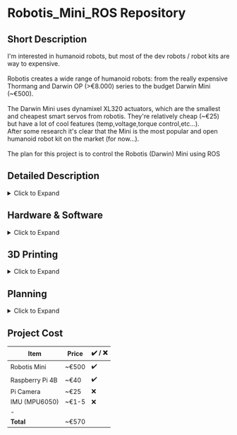 # Robotis_Mini_ROS Repository

## Short Description
I'm interested in humanoid robots, but most of the dev robots / robot kits are way to expensive.
<br><br>
Robotis creates a wide range of humanoid robots: from the really expensive Thormang and Darwin OP (>€8.000) series to the budget Darwin Mini (\~€500).
<br><br>
The Darwin Mini  uses dynamixel XL320 actuators, which are the smallest and cheapest smart servos from robotis.
They're relatively cheap (\~€25) but have a lot of cool features (temp,voltage,torque control,etc...).
<br>
After some research it's clear that the Mini is the most popular and open humanoid robot kit on the market (for now...).
<br><br>
The plan for this project is to control the Robotis (Darwin) Mini using ROS

## Detailed Description
<details>
  <summary>Click to Expand</summary>
	
- I don't know yet if the code made by Martin will be useful as he used potpy and a direct connection to the servos to control his Mini.
- I'm planning on using the OpenCM9.04 to send and recieve data from the servos and to ROS topics using ROSSerial.
- The OpenCM9.04 will be connected to the Raspberry Pi using a usb cable and the Pi will be running all the ROS packages.
- the MPU6050 will be connected to the OpenCM9.04, as it's just a fancy arduino board, and send important data to a ROS topic using ROSSerial.
- A camera will be connected to the Pi for OpenCV.
- The goal of this project is to learn more about humanoid robots and how to program them.

</details>

## Hardware & Software
<details>
  <summary>Click to Expand</summary>
	
* [Raspberry Pi 3B+](https://www.raspberrypi.org/products/raspberry-pi-3-model-b-plus/?resellerType=home) 
**! Model 3B+ has been chosen because it's the last version of the pi that can run 16.04 !** 
	* [LuUbuntu 16.04](https://downloads.ubiquityrobotics.com/pi.html)  
	**! Official Ubuntu Xenial 16.04 didn't boot on the Pi 3B+ (boot Freeze)...
	Raspbian image with pre-installed ROS from Robotis didn't work (non-installable ROS packages) ...
	Eventually I found an image made by Ubiquity Robotics which is based on Ubuntu 16.04 and has ROS Kinetic pre-installed + it runs on the Pi 4B!**
	* [ROS Kinetic (desktop-full)](http://wiki.ros.org/kinetic) 
	**! ROS Kinetic has been chosen because it's the most used version of ROS !**
* This project is a fork from the great work of [Roberto Martín Martín](https://github.com/roberto-martinmartin/robotis_mini).

</details>

## 3D Printing
<details>
  <summary>Click to Expand</summary>
	
### Pi attachement piece for the Mini	
![image](images/sideview2.png)

</details>

## Planning
<details>
  <summary>Click to Expand</summary>
* Robotis Mini
	* buy ✔️
	* build
	* test max load (weight)
	* 3d print RPi mount
	
* 3D print
	* Custom Pi Case
	* Custom piece to attach Pi to the back of the Mini ✔️
	* Custom piece for camera in head
	
* IMU MPU-6050
	* buy
	* install on OpenCM9.04

* Raspberry Camera
	* buy
	* install on Pi

* Basic software Setup
	* Implement ROS on OpenCM9.04
		* publish all info from servos,IMU,raspberry
		* subcribe to get positions for servos
	* implement OpenCV on Pi with camera
	
* Advanced Programming
	* implement FABRIK (Inverse Kinematic) in Mini movement
	* Make Mini dynamicly stable using IMU data
	* Make Mini walk using Fabrik
	* Make Mini walk on (small) stairs
	* Detect object and follow people
	
</details>

## Project Cost

| **Item** | **Price** | ✔️ / ❌ |
|----------|-----------|---------|
|Robotis Mini	|~€500	|✔️	|
|Raspberry Pi 4B|~€40	|✔️	|
|Pi Camera	|~€25	|❌	|
|IMU (MPU6050)	|~€1-5	|❌	|
|-		|	|	|
|**Total**	|~€570	|	|
